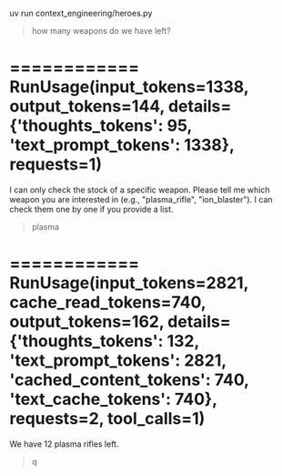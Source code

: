 uv run context_engineering/heroes.py
> how many weapons do we have left?

============
RunUsage(input_tokens=1338, output_tokens=144, details={'thoughts_tokens': 95, 'text_prompt_tokens': 1338}, requests=1)
============

I can only check the stock of a specific weapon. Please tell me which weapon you are interested in (e.g., "plasma_rifle", "ion_blaster"). I can check them one by one if you provide a list.
> plasma

============
RunUsage(input_tokens=2821, cache_read_tokens=740, output_tokens=162, details={'thoughts_tokens': 132, 'text_prompt_tokens': 2821, 'cached_content_tokens': 740, 'text_cache_tokens': 740}, requests=2, tool_calls=1)
============

We have 12 plasma rifles left.
> q